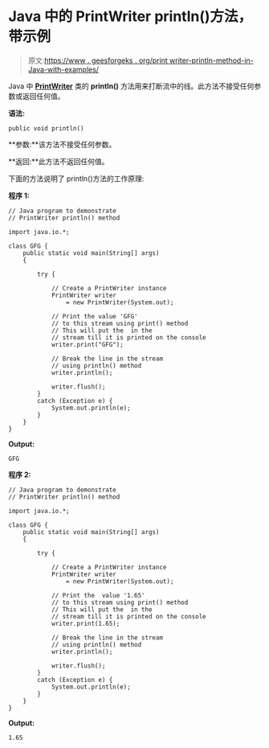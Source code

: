 # Java 中的 PrintWriter println()方法，带示例

> 原文:[https://www . geesforgeks . org/print writer-println-method-in-Java-with-examples/](https://www.geeksforgeeks.org/printwriter-println-method-in-java-with-examples/)

Java 中 **[PrintWriter](https://www.geeksforgeeks.org/java-io-printwriter-class-java-set-1/)** 类的 **println()** 方法用来打断流中的线。此方法不接受任何参数或返回任何值。

**语法:**

```
public void println()
```

**参数:**该方法不接受任何参数。

**返回:**此方法不返回任何值。

下面的方法说明了 println()方法的工作原理:

**程序 1:**

```
// Java program to demonstrate
// PrintWriter println() method

import java.io.*;

class GFG {
    public static void main(String[] args)
    {

        try {

            // Create a PrintWriter instance
            PrintWriter writer
                = new PrintWriter(System.out);

            // Print the value 'GFG'
            // to this stream using print() method
            // This will put the  in the
            // stream till it is printed on the console
            writer.print("GFG");

            // Break the line in the stream
            // using println() method
            writer.println();

            writer.flush();
        }
        catch (Exception e) {
            System.out.println(e);
        }
    }
}
```

**Output:**

```
GFG

```

**程序 2:**

```
// Java program to demonstrate
// PrintWriter println() method

import java.io.*;

class GFG {
    public static void main(String[] args)
    {

        try {

            // Create a PrintWriter instance
            PrintWriter writer
                = new PrintWriter(System.out);

            // Print the  value '1.65'
            // to this stream using print() method
            // This will put the  in the
            // stream till it is printed on the console
            writer.print(1.65);

            // Break the line in the stream
            // using println() method
            writer.println();

            writer.flush();
        }
        catch (Exception e) {
            System.out.println(e);
        }
    }
}
```

**Output:**

```
1.65

```